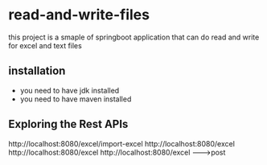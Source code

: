 # read-and-write-files
this project is a smaple of springboot application that can do read and write for excel and text files
## installation
* you need to have jdk installed
* you need to have maven installed
## Exploring the Rest APIs
http://localhost:8080/excel/import-excel
http://localhost:8080/excel
http://localhost:8080/excel
http://localhost:8080/excel --->post


